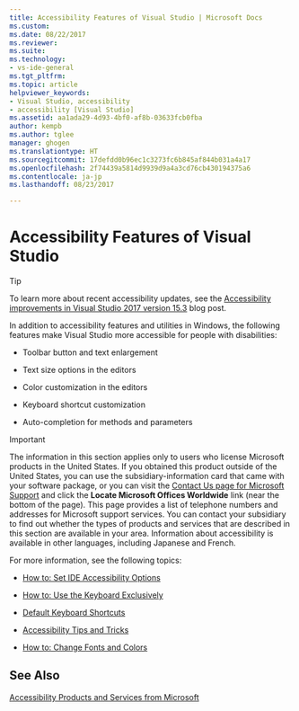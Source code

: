 ```yaml
---
title: Accessibility Features of Visual Studio | Microsoft Docs
ms.custom: 
ms.date: 08/22/2017
ms.reviewer: 
ms.suite: 
ms.technology:
- vs-ide-general
ms.tgt_pltfrm: 
ms.topic: article
helpviewer_keywords:
- Visual Studio, accessibility
- accessibility [Visual Studio]
ms.assetid: aa1ada29-4d93-4bf0-af8b-03633fcb0fba
author: kempb
ms.author: tglee
manager: ghogen
ms.translationtype: HT
ms.sourcegitcommit: 17defdd0b96ec1c3273fc6b845af844b031a4a17
ms.openlocfilehash: 2f74439a5814d9939d9a4a3cd76cb430194375a6
ms.contentlocale: ja-jp
ms.lasthandoff: 08/23/2017

---
```

# <a name="accessibility-features-of-visual-studio"></a>Accessibility Features of Visual Studio
> [!TIP]
> To learn more about recent accessibility updates, see the [Accessibility improvements in Visual Studio 2017 version 15.3](https://blogs.msdn.microsoft.com/visualstudio/2017/08/14/accessibility-improvements-in-visual-studio-2017-version-15-3/) blog post.

In addition to accessibility features and utilities in Windows, the following features make Visual Studio more accessible for people with disabilities:  

-   Toolbar button and text enlargement  

-   Text size options in the editors  

-   Color customization in the editors  

-   Keyboard shortcut customization  

-   Auto-completion for methods and parameters  

> [!IMPORTANT]
>  The information in this section applies only to users who license Microsoft products in the United States. If you obtained this product outside of the United States, you can use the subsidiary-information card that came with your software package, or you can visit the [Contact Us page for Microsoft Support](http://support.microsoft.com/ContactUs) and click the **Locate Microsoft Offices Worldwide** link (near the bottom of the page). This page provides a list of telephone numbers and addresses for Microsoft support services. You can contact your subsidiary to find out whether the types of products and services that are described in this section are available in your area. Information about accessibility is available in other languages, including Japanese and French.  

 For more information, see the following topics:  

-   [How to: Set IDE Accessibility Options](../../ide/reference/how-to-set-ide-accessibility-options.md)  

-   [How to: Use the Keyboard Exclusively](../../ide/reference/how-to-use-the-keyboard-exclusively.md)  

-   [Default Keyboard Shortcuts](../../ide/default-keyboard-shortcuts-in-visual-studio.md)  

-   [Accessibility Tips and Tricks](../../ide/reference/accessibility-tips-and-tricks.md)  

-   [How to: Change Fonts and Colors](../../ide/how-to-change-fonts-and-colors-in-visual-studio.md)  

## <a name="see-also"></a>See Also  
 [Accessibility Products and Services from Microsoft](../../ide/reference/accessibility-products-and-services-from-microsoft.md)

